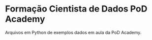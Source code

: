 # Formação Cientista de Dados PoD Academy
Arquivos em Python de exemplos dados em aula da PoD Academy.
 
